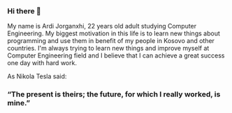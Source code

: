 ### Hi there 👋

My name is Ardi Jorganxhi, 22 years old adult studying Computer Engineering. My biggest motivation in this life is to learn new things about programming and use them in benefit of my people in Kosovo and other countries. I'm always trying to learn new things and improve myself at Computer Engineering field and I believe that I can achieve a great success one day with hard work.

As Nikola Tesla said:
### “The present is theirs; the future, for which I really worked, is mine.”
